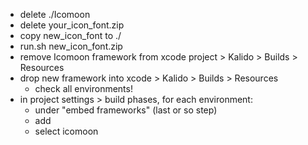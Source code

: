 - delete ./Icomoon
- delete your_icon_font.zip
- copy new_icon_font to ./
- run.sh new_icon_font.zip
- remove Icomoon framework from xcode project > Kalido > Builds > Resources
- drop new framework into xcode > Kalido > Builds > Resources
  - check all environments!
- in project settings > build phases, for each environment:
  - under "embed frameworks" (last or so step)
  - add
  - select icomoon

